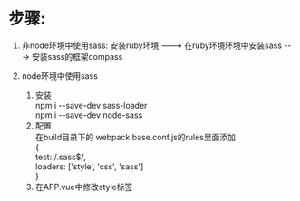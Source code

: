 # 步骤: 
1. 非node环境中使用sass: 安装ruby环境  --->  在ruby环境环境中安装sass  --->  安装sass的框架compass

2. node环境中使用sass

	1. 安装 <br>
		npm i --save-dev sass-loader <br>
		npm i --save-dev node-sass
	2. 配置 <br>
		在build目录下的 webpack.base.conf.js的rules里面添加 <br>
		{ 						<br>
		  test: /\.sass$/,				<br>
		  loaders: ['style', 'css', 'sass']		<br>
		}
	3. 在APP.vue中修改style标签 <br>
		<style lang='scss'>
	4. vscode中 vue 的scss显示语法错误, 但是webpack正常编译 <br>
		先安装vetur插件, 然后配置vscode首选项	<br>
		'file.associations': {			<br>
			'*.vue': 'vue'			<br>
		}
	

## 1. 安装ruby
[安装ruby地址](https://rubyinstaller.org/downloads/ "ruby官网") <br>
	在安装的时候，请勾选Add Ruby executables to your PATH这个选项，添加环境变量，不然以后使用编译软件的时候会提示找不到ruby环境 <br>
	检测是否安装成功: ruby -v

## 2. 打开ruby命令行界面
	安装完ruby之后，在开始菜单中，搜索ruby，打开Start Command Prompt with Ruby

## 3. 安装sass(scss)
	在ruby命令行界面中:
	安装sass:	gem i sass
	如果要安装beta版本的sass:	gem i sass --pre
	升级sass版本:  gem update sass
	查看sass版本: sass -v
	查看你需要的sass命令: sass -h
	卸载sass: gem uninstall sass

## 4. 安装compass
	gem i conpass
	(Compass 是一个成熟的、基于 Sass 开发的一个框架，这里面集成了很多写好的 mixins 和 Sass 函数。)

## 5. sass和scss
	.sass是老语法对应的扩展名
	.scss是新语法对应的扩展名
现在都使用.scss

## 6. sass编译
	单文件编译
	  一次性编译
	    sass <要编译的Sass文件路径>/style.scss:<要输出CSS文件路径>/style.css
	  监听编译
	    sass --watch <要编译的Sass文件路径>/style.scss:<要输出CSS文件路径>/style.css
		
	多文件编译
	    sass --watch sass/:css/
		
## 7. sass不用样式风格的输出方法
[demo.css](https://github.com/l511407563/Interview/blob/master/sass/sass/demo.scss) <br>
![](https://github.com/l511407563/Interview/blob/master/sass/image/demo.png) <br>

嵌套输出方式(默认) [nested.css](https://github.com/l511407563/Interview/blob/master/sass/css/nested.css) <br>
sass --watch sass/demo.scss:css/nested.css --style nested <br>
![](https://github.com/l511407563/Interview/blob/master/sass/image/nested.png) <br>	

展开输出方式 [expanded.css](https://github.com/l511407563/Interview/blob/master/sass/css/expanded.css)  
sass --watch sass/demo.scss:css/expanded.css --style expanded <br>
![](https://github.com/l511407563/Interview/blob/master/sass/image/expanded.png) <br>	

紧凑输出方式 [compact.css](https://github.com/l511407563/Interview/blob/master/sass/css/compact.css) <br>
sass --watch sass/demo.scss:css/compact.css --style compact <br>
![](https://github.com/l511407563/Interview/blob/master/sass/image/compact.png)	<br>

压缩输出方式 [compressed.css](https://github.com/l511407563/Interview/blob/master/sass/css/compressed.css) <br>
sass --watch sass/demo.scss:css/compressed.css --style compressed <br>
![](https://github.com/l511407563/Interview/blob/master/sass/image/compressed.png) <br>

## 8. sass调试(适用任何css文件)
[css调试视频教程](http://www.imooc.com/video/7804) <br>
	原理: 在chrome的调试工具Sources中添加工作目录workspaces, 然后将浏览器的Sources目录映射到本地
	作用: 你可以直接修改浏览器中的文件, 本地文件也会被同步
效果图:
##### a.样式文件
![](https://github.com/l511407563/Interview/blob/master/sass/image/css调试1.png)  
##### b.直接在浏览器中修改样式文件
![](https://github.com/l511407563/Interview/blob/master/sass/image/css调试2.png) 
##### c.本地文件也被修改
![](https://github.com/l511407563/Interview/blob/master/sass/image/css调试3.png) 

## 9. sass常用语法
### 9.1 变量
	普通变量: $width: 100px;
	默认变量: $width: 100px !default;
	全局变量与局部变量和js一样
### 9.2 嵌套
a.选择器嵌套 

	&代表&所在的嵌套结构  
	这里header & = header nav a
![](https://github.com/l511407563/Interview/blob/master/sass/image/选择器嵌套.png)
b.属性嵌套

	注意属性嵌套和选择器嵌套的区别 
	属性嵌套有冒号: font-size写成  font: {size}  
	选择器嵌套无冒号: header {div}
![](https://github.com/l511407563/Interview/blob/master/sass/image/属性嵌套.png)  <br> 
c.伪类嵌套 

	写法同属性嵌套类似: 有冒号
![](https://github.com/l511407563/Interview/blob/master/sass/image/伪类嵌套.png) <br> 
### 9.3 混合宏
	@mixin 是用来声明混合宏的关键词
	@include 是用来调用混合宏的关键词
	
	不带参数混合宏
	@mixin border-radius{}
	
	带参数混合宏
	@mixin border-radius($radius:5px){}
	
	复杂的混合宏
	@mixin border-radius($radius...){判断语句}
![](https://github.com/l511407563/Interview/blob/master/sass/image/混合宏1.png) <br> 
	
### 9.4 扩展/继承
	@extend
![](https://github.com/l511407563/Interview/blob/master/sass/image/继承.png) <br> 

### 9.5 占位符
	%placeholder
	优点: 
		%clear{
		    clear: both;
		}
		如果没有被@extend, 它是不会在.css文件中产生代码块的。
		
		.clear{
		    clear: both;
		}
		不管有没有被调用, 它都会在.css文件中产生代码块, 造成代码冗余。
### 宏 继承 占位符 使用场景
![](https://github.com/l511407563/Interview/blob/master/sass/image/宏继承占位符比较.png) <br> 
	
### 9.6 加减乘除
	sass的加减乘除符号两边要加上空格, 否则会被当成字符串。
	不同单位的变量不能直接运算。
	$width1: 800px;
	$width2: 200px;
	.box {
		width: (($width1 + $width2) - 10 * 2) / 2;
	}
	
### 9.7 px转换成rem
	// iphone6基准值
	@function pxToRem($px) {
		$rem : 37.5px;
		@return ($px / $rem) + rem; 
	}
	
	.box {
		width: 	pxToRem(100px);
		height: pxToRem(100px);
	}






















	
	
	
	
	
	
	
	
	
	
	
	
	
	
	
	
	
	
	
	
	
	
	
	
	
	
	
	
	

